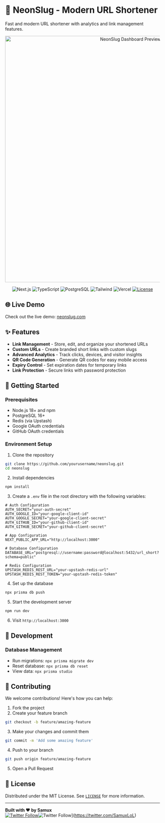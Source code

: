 # 🔗 NeonSlug - Modern URL Shortener

Fast and modern URL shortener with analytics and link management features.

<p align="center">
  <img src="https://res.cloudinary.com/dy0av590l/image/upload/v1738119885/635shots_so_qrkija.png" alt="NeonSlug Dashboard Preview" width="800"/>
</p>

<div align="center">
  
  ![Next.js](https://img.shields.io/badge/Next.js-15.1.2-000000?style=flat&logo=next.js&logoColor=white)
  ![TypeScript](https://img.shields.io/badge/TypeScript-5.3-3178C6?style=flat&logo=typescript&logoColor=white)
  ![PostgreSQL](https://img.shields.io/badge/PostgreSQL-16-4169E1?style=flat&logo=postgresql&logoColor=white)
  ![Tailwind](https://img.shields.io/badge/Tailwind_CSS-3.4-06B6D4?style=flat&logo=tailwindcss&logoColor=white)
  ![Vercel](https://img.shields.io/badge/Vercel-Deployed-black?style=flat&logo=vercel&logoColor=white)
  [![License](https://img.shields.io/badge/License-MIT-blue.svg)](./LICENSE)
  
</div>

## 🌐 Live Demo

Check out the live demo: [neonslug.com](https://neonslug.com)

## ✨ Features

- **Link Management** - Store, edit, and organize your shortened URLs
- **Custom URLs** - Create branded short links with custom slugs
- **Advanced Analytics** - Track clicks, devices, and visitor insights
- **QR Code Generation** - Generate QR codes for easy mobile access
- **Expiry Control** - Set expiration dates for temporary links
- **Link Protection** - Secure links with password protection

## 🚀 Getting Started

### Prerequisites

- Node.js 18+ and npm
- PostgreSQL 16+
- Redis (via Upstash)
- Google OAuth credentials
- GitHub OAuth credentials

### Environment Setup

1. Clone the repository

```bash
git clone https://github.com/yourusername/neonslug.git
cd neonslug
```

2. Install dependencies

```bash
npm install
```

3. Create a `.env` file in the root directory with the following variables:

```env
# Auth Configuration
AUTH_SECRET="your-auth-secret"
AUTH_GOOGLE_ID="your-google-client-id"
AUTH_GOOGLE_SECRET="your-google-client-secret"
AUTH_GITHUB_ID="your-github-client-id"
AUTH_GITHUB_SECRET="your-github-client-secret"

# App Configuration
NEXT_PUBLIC_APP_URL="http://localhost:3000"

# Database Configuration
DATABASE_URL="postgresql://username:password@localhost:5432/url_short?schema=public"

# Redis Configuration
UPSTASH_REDIS_REST_URL="your-upstash-redis-url"
UPSTASH_REDIS_REST_TOKEN="your-upstash-redis-token"
```

4. Set up the database

```bash
npx prisma db push
```

5. Start the development server

```bash
npm run dev
```

6. Visit `http://localhost:3000`

## 🔧 Development

### Database Management

- Run migrations: `npx prisma migrate dev`
- Reset database: `npx prisma db reset`
- View data: `npx prisma studio`

## 🤝 Contributing

We welcome contributions! Here's how you can help:

1. Fork the project
2. Create your feature branch

```bash
git checkout -b feature/amazing-feature
```

3. Make your changes and commit them

```bash
git commit -m 'Add some amazing feature'
```

4. Push to your branch

```bash
git push origin feature/amazing-feature
```

5. Open a Pull Request

## 📜 License

Distributed under the MIT License. See [`LICENSE`](./LICENSE) for more information.

---

**Built with ❤️ by Samux**  
[![Twitter Follow](https://img.shields.io/twitter/follow/SamuxLoL?style=social)](https://twitter.com/SamuxLoL)![Twitter Follow](https://img.shields.io/twitter/follow/SamuxLoL?style=social)](<https://twitter.com/SamuxLoL>)
